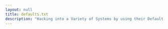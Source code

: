 ```yaml
---
layout: null
title: defaults.txt
description: "Hacking into a Variety of Systems by using their Default Accounts"
---
```

